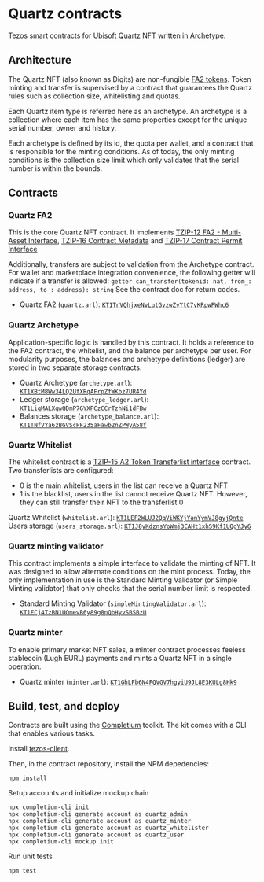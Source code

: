 # Quartz contracts

Tezos smart contracts for [Ubisoft Quartz](https://quartz.ubisoft.com) NFT written in [Archetype](https://archetype-lang.org/).

## Architecture
The Quartz NFT (also known as Digits) are non-fungible [FA2 tokens](https://tezos.b9lab.com/fa2). Token minting and transfer is supervised by a contract that guarantees the Quartz rules such as collection size, whitelisting and quotas.

Each Quartz item type is referred here as an archetype. An archetype is a collection where each item has the same properties except for the unique serial number, owner and history.

Each archetype is defined by its id, the quota per wallet, and a contract that is responsible for the minting conditions. As of today, the only minting conditions is the collection size limit which only validates that the serial number is within the bounds.

## Contracts

### Quartz FA2
This is the core Quartz NFT contract. It implements [TZIP-12 FA2 - Multi-Asset Interface](https://gitlab.com/tezos/tzip/-/blob/master/proposals/tzip-12/tzip-12.md), [TZIP-16 Contract Metadata](https://gitlab.com/tezos/tzip/-/blob/master/proposals/tzip-16/tzip-16.md) and [TZIP-17 Contract Permit Interface](https://gitlab.com/tezos/tzip/-/blob/master/proposals/tzip-17/tzip-17.md)

Additionally, transfers are subject to validation from the Archetype contract. For wallet and marketplace integration convenience, the following getter will indicate if a transfer is allowed: ```getter can_transfer(tokenid: nat, from_: address, to_: address): string```
See the contract doc for return codes.

* Quartz FA2 (```quartz.arl```): [```KT1TnVQhjxeNvLutGvzwZvYtC7vKRpwPWhc6```](https://better-call.dev/mainnet/KT1TnVQhjxeNvLutGvzwZvYtC7vKRpwPWhc6)

### Quartz Archetype
Application-specific logic is handled by this contract. It holds a reference to the FA2 contract, the whitelist, and the balance per archetype per user.
For modularity purposes, the balances and archetype definitions (ledger) are stored in two separate storage contracts.

* Quartz Archetype (```archetype.arl```): [```KT1XBtM8Ww34LQ2UfXRqAFrpZfWKbz7UR4Yd```](https://better-call.dev/mainnet/KT1XBtM8Ww34LQ2UfXRqAFrpZfWKbz7UR4Yd)
* Ledger storage (```archetype_ledger.arl```): [```KT1LiqMALXqwQDmP7GYXPCzCCrTzhNi1dFBw```](https://better-call.dev/mainnet/KT1LiqMALXqwQDmP7GYXPCzCCrTzhNi1dFBw)
* Balances storage (```archetype_balance.arl```): [```KT1TNfVYa6zBGVScPF235aFawb2nZPWyA58f```](https://better-call.dev/mainnet/KT1TNfVYa6zBGVScPF235aFawb2nZPWyA58f)

### Quartz Whitelist
The whitelist contract is a [TZIP-15 A2 Token Transferlist interface](https://tzip.tezosagora.org/proposal/tzip-15/) contract.
Two transferlists are configured:
* 0 is the main whitelist, users in the list can receive a Quartz NFT
* 1 is the blacklist, users in the list cannot receive Quartz NFT. However, they can still transfer their NFT to the transferlist 0

Quartz Whitelist (```whitelist.arl```): [```KT1LEF2WLUJ2QqViWKYjYanYymVJ8gyjQnte```](https://better-call.dev/mainnet/KT1LEF2WLUJ2QqViWKYjYanYymVJ8gyjQnte)
Users storage (```users_storage.arl```): [```KT1J8yKdznsYoWmj3CAHt1xhS9Kf1UQgYJy6```](https://better-call.dev/mainnet/KT1J8yKdznsYoWmj3CAHt1xhS9Kf1UQgYJy6)

### Quartz minting validator
This contract implements a simple interface to validate the minting of NFT. It was designed to allow alternate conditions on the mint process.
Today, the only implementation in use is the Standard Minting Validator (or Simple Minting validator) that only checks that the serial number limit is respected.

* Standard Minting Validator (```simpleMintingValidator.arl```): [```KT1ECj4TzBN1UQmevB6y89g8pQbHyvSBSBzU```](https://better-call.dev/mainnet/KT1ECj4TzBN1UQmevB6y89g8pQbHyvSBSBzU)

### Quartz minter
To enable primary market NFT sales, a minter contract processes feeless stablecoin (Lugh EURL) payments and mints a Quartz NFT in a single operation.

* Quartz minter (```minter.arl```): [```KT1GhLFb6N4FQVGV7hgyiU9JL8E3KULg8Hk9```](https://better-call.dev/mainnet/KT1GhLFb6N4FQVGV7hgyiU9JL8E3KULg8Hk9)

## Build, test, and deploy

Contracts are built using the [Completium](https://completium.com/) toolkit. The kit comes with a CLI that enables various tasks. 

Install [tezos-client](https://assets.tqtezos.com/docs/setup/1-tezos-client/).

Then, in the contract repository, install the NPM depedencies:
```console
npm install
```
Setup accounts and initialize mockup chain
```console
npx completium-cli init
npx completium-cli generate account as quartz_admin
npx completium-cli generate account as quartz_minter
npx completium-cli generate account as quartz_whitelister
npx completium-cli generate account as quartz_user
npx completium-cli mockup init
```

Run unit tests
```console
npm test
```